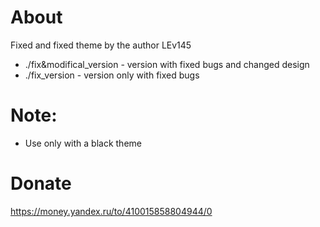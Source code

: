 # About
Fixed and fixed theme by the author LEv145

* ./fix&modifical_version - version with fixed bugs and changed design
* ./fix_version - version only with fixed bugs
# Note:
* Use only with a black theme

# Donate
https://money.yandex.ru/to/410015858804944/0
